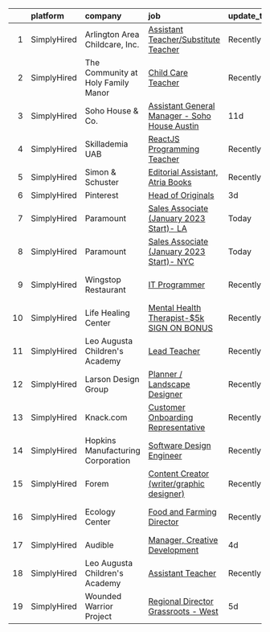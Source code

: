 

|    | platform    | company                            | job                                                                                                                                                            | update_time   | location                 |
|---:|:------------|:-----------------------------------|:---------------------------------------------------------------------------------------------------------------------------------------------------------------|:--------------|:-------------------------|
|  1 | SimplyHired | Arlington Area Childcare, Inc.     | [Assistant Teacher/Substitute Teacher](https://www.simplyhired.com/job/hEpvGaDt-5KWjruezo7WtjiN-xguY31ZaF-MySdjl3YI7Bx6JXbtwQ?q=creative+programming)          | Recently      | Arlington, VT            |
|  2 | SimplyHired | The Community at Holy Family Manor | [Child Care Teacher](https://www.simplyhired.com/job/AOKgnwsnUKzxzUfYVXB8mgrc3aVcac8tBsHuHQiPz2q84Jdsf_IX_Q?q=creative+programming)                            | Recently      | Pittsburgh, PA           |
|  3 | SimplyHired | Soho House & Co.                   | [Assistant General Manager - Soho House Austin](https://www.simplyhired.com/job/A2mKeW1mfsrmClcBPWV_fq5uHLqK9qPo0nVwm98nP36zaX4Hxlu39w?q=creative+programming) | 11d           | Austin, TX +1 location   |
|  4 | SimplyHired | Skillademia UAB                    | [ReactJS Programming Teacher](https://www.simplyhired.com/job/agBSJ5rKiv-kixfY3OVLMgIyPDxXxwjULooG1Dl-mntVcDxnweBN5g?q=creative+programming)                   | Recently      | Remote                   |
|  5 | SimplyHired | Simon & Schuster                   | [Editorial Assistant, Atria Books](https://www.simplyhired.com/job/u89uLGsPGh-tpGxrXBGq-nuLMNRp6pES53UledKp6d_Kecj_PJg6Vg?q=creative+programming)              | Recently      | New York, NY             |
|  6 | SimplyHired | Pinterest                          | [Head of Originals](https://www.simplyhired.com/job/Nn6qvaXTavSW3TWcjG7hOKpKwy1YaaopkGIqQaLo7qKwhBF2lSMjwQ?q=creative+programming)                             | 3d            | Remote                   |
|  7 | SimplyHired | Paramount                          | [Sales Associate (January 2023 Start)- LA](https://www.simplyhired.com/job/AXFDxNqTWWEjJbY3h_gseNv7iqcjrvYbOoz3koJDECmDsZH74bkmTA?q=creative+programming)      | Today         | Hollywood, CA            |
|  8 | SimplyHired | Paramount                          | [Sales Associate (January 2023 Start)- NYC](https://www.simplyhired.com/job/bucb5Np-3o1tmFLsJMdBM4byQ-PIMBJw0x-u-ImsD5EpZ4sycfEKgg?q=creative+programming)     | Today         | New York, NY +1 location |
|  9 | SimplyHired | Wingstop Restaurant                | [IT Programmer](https://www.simplyhired.com/job/JELMPb1RE2ZMtz7l3ht-9LlXVPwhSY-ASBjabhihJX62oZthr4aV7g?q=creative+programming)                                 | Recently      | San Antonio, TX          |
| 10 | SimplyHired | Life Healing Center                | [Mental Health Therapist-$5k SIGN ON BONUS](https://www.simplyhired.com/job/DjFyfiy8i_4RG34YO0uoXBeWgvYYmbNqTtG8QxAFGO_kJ7lHYdadgQ?q=creative+programming)     | Recently      | Santa Fe, NM             |
| 11 | SimplyHired | Leo Augusta Children's Academy     | [Lead Teacher](https://www.simplyhired.com/job/qrWsh98N2DcrNxufHHRcHfT6LRj9MdV4F2biisEvdrBk3rpMRGb0jg?q=creative+programming)                                  | Recently      | Blooming Prairie, MN     |
| 12 | SimplyHired | Larson Design Group                | [Planner / Landscape Designer](https://www.simplyhired.com/job/QLfwqD-1A4HmmvsrcsayPXQSWn1TG-B4dsiM57qP5r0hppRjhAIoPg?q=creative+programming)                  | Recently      | Cranberry Township, PA   |
| 13 | SimplyHired | Knack.com                          | [Customer Onboarding Representative](https://www.simplyhired.com/job/DLFgzXfcMy1IHJ5zWpPXhwukDSExEWxbhzlf8UWOUBTAARZPcffXog?q=creative+programming)            | Recently      | Remote                   |
| 14 | SimplyHired | Hopkins Manufacturing Corporation  | [Software Design Engineer](https://www.simplyhired.com/job/qY8slYaw9wD2ocnPC4HaJoxOS535kfd1g9te5vVup0OD4IWDFxIROg?q=creative+programming)                      | Recently      | Emporia, KS              |
| 15 | SimplyHired | Forem                              | [Content Creator (writer/graphic designer)](https://www.simplyhired.com/job/tQM1p8x1Dhtb6mQ64awD98pi1Ga1PZPjeqysZzkmH6_mWbXodJok9g?q=creative+programming)     | Recently      | Remote                   |
| 16 | SimplyHired | Ecology Center                     | [Food and Farming Director](https://www.simplyhired.com/job/HP5QNTAMCvFikmtDfXcdEQfJZUru42JrMETYZMUxyTaYJorh2zp-FA?q=creative+programming)                     | Recently      | West Berkeley, CA        |
| 17 | SimplyHired | Audible                            | [Manager, Creative Development](https://www.simplyhired.com/job/skIVEw3HDWKvNJVP4fBQrUZY_HT-1jgUiIdFPSuTXp5FqI0Bi2WhOQ?q=creative+programming)                 | 4d            | Culver City, CA          |
| 18 | SimplyHired | Leo Augusta Children's Academy     | [Assistant Teacher](https://www.simplyhired.com/job/tdJQEmcFZppZD6_MbbxUDHu69xuye7V2dKaAOmw11j8KTsN-ZJQbRA?q=creative+programming)                             | Recently      | Blooming Prairie, MN     |
| 19 | SimplyHired | Wounded Warrior Project            | [Regional Director Grassroots - West](https://www.simplyhired.com/job/hBQbQkJWDQeUi5R0GFc0KQ0Ql_brkQUIrpxfOl1FmW_rjAYKivthIA?q=creative+programming)           | 5d            | San Antonio, TX          |